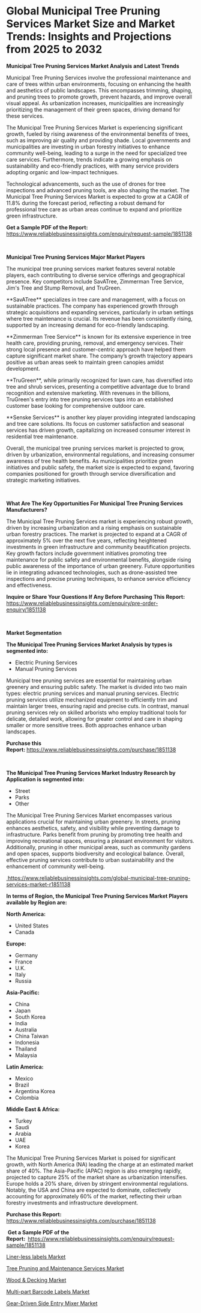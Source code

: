 <p><h1>Global Municipal Tree Pruning Services Market Size and Market Trends: Insights and Projections from 2025 to 2032</h1></p><p><strong>Municipal Tree Pruning Services Market Analysis and Latest Trends</strong></p>
<p><p>Municipal Tree Pruning Services involve the professional maintenance and care of trees within urban environments, focusing on enhancing the health and aesthetics of public landscapes. This encompasses trimming, shaping, and pruning trees to promote growth, prevent hazards, and improve overall visual appeal. As urbanization increases, municipalities are increasingly prioritizing the management of their green spaces, driving demand for these services.</p><p>The Municipal Tree Pruning Services Market is experiencing significant growth, fueled by rising awareness of the environmental benefits of trees, such as improving air quality and providing shade. Local governments and municipalities are investing in urban forestry initiatives to enhance community well-being, leading to a surge in the need for specialized tree care services. Furthermore, trends indicate a growing emphasis on sustainability and eco-friendly practices, with many service providers adopting organic and low-impact techniques.</p><p>Technological advancements, such as the use of drones for tree inspections and advanced pruning tools, are also shaping the market. The Municipal Tree Pruning Services Market is expected to grow at a CAGR of 11.8% during the forecast period, reflecting a robust demand for professional tree care as urban areas continue to expand and prioritize green infrastructure.</p></p>
<p><strong>Get a Sample PDF of the Report:&nbsp;</strong> <a href="https://www.reliablebusinessinsights.com/enquiry/request-sample/1851138?utm_campaign=1873&utm_medium=2&utm_source=Github&utm_content=ia&utm_term=07012025&utm_id=municipal-tree-pruning-services">https://www.reliablebusinessinsights.com/enquiry/request-sample/1851138</a></p>
<p>&nbsp;</p>
<p><strong>Municipal Tree Pruning Services Major Market Players</strong></p>
<p><p>The municipal tree pruning services market features several notable players, each contributing to diverse service offerings and geographical presence. Key competitors include SavATree, Zimmerman Tree Service, Jim's Tree and Stump Removal, and TruGreen.</p><p>**SavATree** specializes in tree care and management, with a focus on sustainable practices. The company has experienced growth through strategic acquisitions and expanding services, particularly in urban settings where tree maintenance is crucial. Its revenue has been consistently rising, supported by an increasing demand for eco-friendly landscaping.</p><p>**Zimmerman Tree Service** is known for its extensive experience in tree health care, providing pruning, removal, and emergency services. Their strong local presence and customer-centric approach have helped them capture significant market share. The company’s growth trajectory appears positive as urban areas seek to maintain green canopies amidst development.</p><p>**TruGreen**, while primarily recognized for lawn care, has diversified into tree and shrub services, presenting a competitive advantage due to brand recognition and extensive marketing. With revenues in the billions, TruGreen's entry into tree pruning services taps into an established customer base looking for comprehensive outdoor care.</p><p>**Senske Services** is another key player providing integrated landscaping and tree care solutions. Its focus on customer satisfaction and seasonal services has driven growth, capitalizing on increased consumer interest in residential tree maintenance.</p><p>Overall, the municipal tree pruning services market is projected to grow, driven by urbanization, environmental regulations, and increasing consumer awareness of tree health benefits. As municipalities prioritize green initiatives and public safety, the market size is expected to expand, favoring companies positioned for growth through service diversification and strategic marketing initiatives.</p></p>
<p>&nbsp;</p>
<p><strong>What Are The Key Opportunities For Municipal Tree Pruning Services Manufacturers?</strong></p>
<p><p>The Municipal Tree Pruning Services market is experiencing robust growth, driven by increasing urbanization and a rising emphasis on sustainable urban forestry practices. The market is projected to expand at a CAGR of approximately 5% over the next five years, reflecting heightened investments in green infrastructure and community beautification projects. Key growth factors include government initiatives promoting tree maintenance for public safety and environmental benefits, alongside rising public awareness of the importance of urban greenery. Future opportunities lie in integrating advanced technologies, such as drone-assisted tree inspections and precise pruning techniques, to enhance service efficiency and effectiveness.</p></p>
<p><strong>Inquire or Share Your Questions If Any Before Purchasing This Report:</strong> <a href="https://www.reliablebusinessinsights.com/enquiry/pre-order-enquiry/1851138?utm_campaign=1873&utm_medium=2&utm_source=Github&utm_content=ia&utm_term=07012025&utm_id=municipal-tree-pruning-services">https://www.reliablebusinessinsights.com/enquiry/pre-order-enquiry/1851138</a></p>
<p>&nbsp;</p>
<p><strong>Market Segmentation</strong></p>
<p><strong>The Municipal Tree Pruning Services Market Analysis by types is segmented into:</strong></p>
<p><ul><li>Electric Pruning Services</li><li>Manual Pruning Services</li></ul></p>
<p><p>Municipal tree pruning services are essential for maintaining urban greenery and ensuring public safety. The market is divided into two main types: electric pruning services and manual pruning services. Electric pruning services utilize mechanized equipment to efficiently trim and maintain larger trees, ensuring rapid and precise cuts. In contrast, manual pruning services rely on skilled arborists who employ traditional tools for delicate, detailed work, allowing for greater control and care in shaping smaller or more sensitive trees. Both approaches enhance urban landscapes.</p></p>
<p><strong>Purchase this Report:&nbsp;</strong><a href="https://www.reliablebusinessinsights.com/purchase/1851138?utm_campaign=1873&utm_medium=2&utm_source=Github&utm_content=ia&utm_term=07012025&utm_id=municipal-tree-pruning-services">https://www.reliablebusinessinsights.com/purchase/1851138</a></p>
<p>&nbsp;</p>
<p><strong>The Municipal Tree Pruning Services Market Industry Research by Application is segmented into:</strong></p>
<p><ul><li>Street</li><li>Parks</li><li>Other</li></ul></p>
<p><p>The Municipal Tree Pruning Services Market encompasses various applications crucial for maintaining urban greenery. In streets, pruning enhances aesthetics, safety, and visibility while preventing damage to infrastructure. Parks benefit from pruning by promoting tree health and improving recreational spaces, ensuring a pleasant environment for visitors. Additionally, pruning in other municipal areas, such as community gardens and open spaces, supports biodiversity and ecological balance. Overall, effective pruning services contribute to urban sustainability and the enhancement of community well-being.</p></p>
<p><a href="https://www.reliablebusinessinsights.com/global-municipal-tree-pruning-services-market-r1851138?utm_campaign=1873&utm_medium=2&utm_source=Github&utm_content=ia&utm_term=07012025&utm_id=municipal-tree-pruning-services">&nbsp;https://www.reliablebusinessinsights.com/global-municipal-tree-pruning-services-market-r1851138</a></p>
<p><strong>In terms of Region, the Municipal Tree Pruning Services Market Players available by Region are:</strong></p>
<p>
    <p> <strong> North America: </strong>
        <ul>
            <li>United States</li>
            <li>Canada</li>
        </ul>
        </p> 
    <p> <strong> Europe: </strong>
        <ul>
            <li>Germany</li>
            <li>France</li>
            <li>U.K.</li>
            <li>Italy</li>
            <li>Russia</li>
        </ul>
        </p> 
    <p> <strong> Asia-Pacific: </strong>
        <ul>
            <li>China</li>
            <li>Japan</li>
            <li>South Korea</li>
            <li>India</li>
            <li>Australia</li>
            <li>China Taiwan</li>
            <li>Indonesia</li>
            <li>Thailand</li>
            <li>Malaysia</li>
        </ul>
        </p> 
    <p> <strong> Latin America: </strong>
        <ul>
            <li>Mexico</li>
            <li>Brazil</li>
            <li>Argentina Korea</li>
            <li>Colombia</li>
        </ul>
        </p> 
    <p> <strong> Middle East & Africa: </strong>
        <ul>
            <li>Turkey</li>
            <li>Saudi</li>
            <li>Arabia</li>
            <li>UAE</li>
            <li>Korea</li>
        </ul>
    </p>
    </p>
<p><p>The Municipal Tree Pruning Services Market is poised for significant growth, with North America (NA) leading the charge at an estimated market share of 40%. The Asia-Pacific (APAC) region is also emerging rapidly, projected to capture 25% of the market share as urbanization intensifies. Europe holds a 20% share, driven by stringent environmental regulations. Notably, the USA and China are expected to dominate, collectively accounting for approximately 60% of the market, reflecting their urban forestry investments and infrastructure development.</p></p>
<p><strong>Purchase this Report: </strong><a href="https://www.reliablebusinessinsights.com/purchase/1851138?utm_campaign=1873&utm_medium=2&utm_source=Github&utm_content=ia&utm_term=07012025&utm_id=municipal-tree-pruning-services">https://www.reliablebusinessinsights.com/purchase/1851138</a></p>
<p>&nbsp;<strong>Get a Sample PDF of the Report:&nbsp;&nbsp;</strong><a href="https://www.reliablebusinessinsights.com/enquiry/request-sample/1851138?utm_campaign=1873&utm_medium=2&utm_source=Github&utm_content=ia&utm_term=07012025&utm_id=municipal-tree-pruning-services">https://www.reliablebusinessinsights.com/enquiry/request-sample/1851138</a></p>
<p><strong></strong></p>
<p><p><a href="https://www.linkedin.com/pulse/analyzing-historical-growth-trends-driversof-liner-less-zwhdf?utm_campaign=1873&utm_medium=2&utm_source=Github&utm_content=ia&utm_term=07012025&utm_id=municipal-tree-pruning-services">Liner-less labels Market</a></p><p><a href="https://github.com/triattwood9919/Market-Research-Report-List-1/blob/main/tree-pruning-and-maintenance-services-market.md?utm_campaign=1873&utm_medium=2&utm_source=Github&utm_content=ia&utm_term=07012025&utm_id=municipal-tree-pruning-services">Tree Pruning and Maintenance Services Market</a></p><p><a href="https://www.linkedin.com/pulse/wood-decking-industry-overview-2025-2032-market-trends-2o89f?utm_campaign=1873&utm_medium=2&utm_source=Github&utm_content=ia&utm_term=07012025&utm_id=municipal-tree-pruning-services">Wood & Decking Market</a></p><p><a href="https://www.linkedin.com/pulse/sustaining-industry-growth-study-multi-part-barcode-u4rbf?utm_campaign=1873&utm_medium=2&utm_source=Github&utm_content=ia&utm_term=07012025&utm_id=municipal-tree-pruning-services">Multi-part Barcode Labels Market</a></p><p><a href="https://github.com/stillsfloria19981/Market-Research-Report-List-1/blob/main/gear-driven-side-entry-mixer-market.md?utm_campaign=1873&utm_medium=2&utm_source=Github&utm_content=ia&utm_term=07012025&utm_id=municipal-tree-pruning-services">Gear-Driven Side Entry Mixer Market</a></p></p>